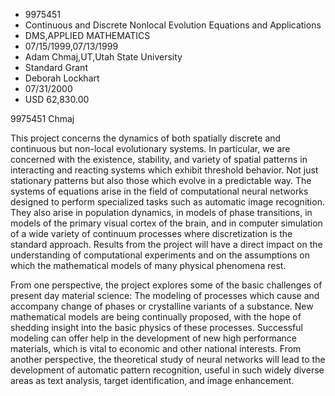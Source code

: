 
* 9975451
* Continuous and Discrete Nonlocal Evolution Equations and Applications
* DMS,APPLIED MATHEMATICS
* 07/15/1999,07/13/1999
* Adam Chmaj,UT,Utah State University
* Standard Grant
* Deborah Lockhart
* 07/31/2000
* USD 62,830.00

9975451 Chmaj

This project concerns the dynamics of both spatially discrete and continuous but
non-local evolutionary systems. In particular, we are concerned with the
existence, stability, and variety of spatial patterns in interacting and
reacting systems which exhibit threshold behavior. Not just stationary patterns
but also those which evolve in a predictable way. The systems of equations arise
in the field of computational neural networks designed to perform specialized
tasks such as automatic image recognition. They also arise in population
dynamics, in models of phase transitions, in models of the primary visual cortex
of the brain, and in computer simulation of a wide variety of continuum
processes where discretization is the standard approach. Results from the
project will have a direct impact on the understanding of computational
experiments and on the assumptions on which the mathematical models of many
physical phenomena rest.

From one perspective, the project explores some of the basic challenges of
present day material science: The modeling of processes which cause and
accompany change of phases or crystalline variants of a substance. New
mathematical models are being continually proposed, with the hope of shedding
insight into the basic physics of these processes. Successful modeling can offer
help in the development of new high performance materials, which is vital to
economic and other national interests. From another perspective, the theoretical
study of neural networks will lead to the development of automatic pattern
recognition, useful in such widely diverse areas as text analysis, target
identification, and image enhancement.
